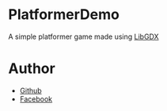 # PlatformerDemo

A simple platformer game made using <a href="https://libgdx.com/">LibGDX</a>

# Author

<ul>
  <li><a href="https://github.com/qxb3">Github</a></br></li>
  <li><a href="https://www.facebook.com/leah.berenio">Facebook</a></li>
</ul>
